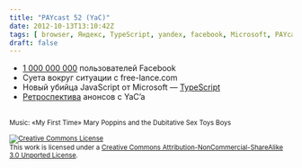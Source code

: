 ```yaml
---
title: "PAYcast 52 (YaC)"
date: 2012-10-13T13:10:42Z
tags: [ browser, Яндекс, TypeScript, yandex, facebook, Microsoft, PAYcast, веб-разработка ]
draft: false
---
```

<ul>
<li><a href="http://www.bbc.co.uk/news/technology-19816709" target="_blank">1 000 000 000</a> пользователей Facebook</li>
<li>Суета вокруг ситуации с free-lance.com</li>
<li>Новый убийца JavaScript от Microsoft &#8212; <a href="http://www.hanselman.com/blog/WhyDoesTypeScriptHaveToBeTheAnswerToAnything.aspx" target="_blank">TypeScript</a></li>
<li><a href="http://habrahabr.ru/post/153451/" target="_blank">Ретроспектива</a> анонсов с YaC&#8217;a</li>
</ul>
<p><span id="more-655"></span><br />
<small>Music: &#171;My First Time&#187; Mary Poppins and the Dubitative Sex Toys Boys</small></p>
<p><small><a rel="license" href="http://creativecommons.org/licenses/by-nc-sa/3.0/"><img alt="Creative Commons License" style="border-width:0" src="http://i.creativecommons.org/l/by-nc-sa/3.0/80x15.png" /></a><br />This work is licensed under a <a rel="license" href="http://creativecommons.org/licenses/by-nc-sa/3.0/">Creative Commons Attribution-NonCommercial-ShareAlike 3.0 Unported License</a>.</small></p>

     